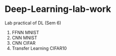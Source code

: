 # Deep-Learning-lab-work
Lab practical of DL (Sem 6)
1. FFNN MNIST
2. CNN MNIST
3. CNN CIFAR
4. Transfer Learning CIFAR10

